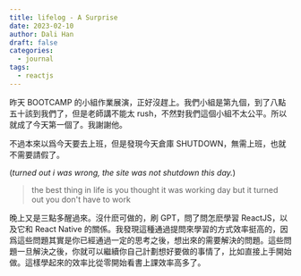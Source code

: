 ```yaml
---
title: lifelog - A Surprise
date: 2023-02-10
author: Dali Han
draft: false
categories:
  - journal
tags:
  - reactjs
---
```


昨天 BOOTCAMP 的小組作業展演，正好沒趕上。我們小組是第九個，到了八點五十該到我們了，但是老師講不能太 rush，不然對我們這個小組不太公平。所以就成了今天第一個了。我謝謝他。

不過本來以爲今天要去上班，但是發現今天倉庫 SHUTDOWN，無需上班，也就不需要請假了。

(*turned out i was wrong, the site was not shutdown this day.*)

> the best thing in life is you thought it was working day but it turned out you don't have to work

晚上又是三點多醒過來。沒什麽可做的，刷 GPT，問了問怎麽學習 ReactJS，以及它和 React Native 的關係。我發現這種通過提問來學習的方式效率挺高的，因爲這些問題其實是你已經通過一定的思考之後，想出來的需要解決的問題。這些問題一旦解決之後，你就可以繼續你自己計劃想好要做的事情了，比如直接上手開始做。這樣學起來的效率比從零開始看書上課效率高多了。